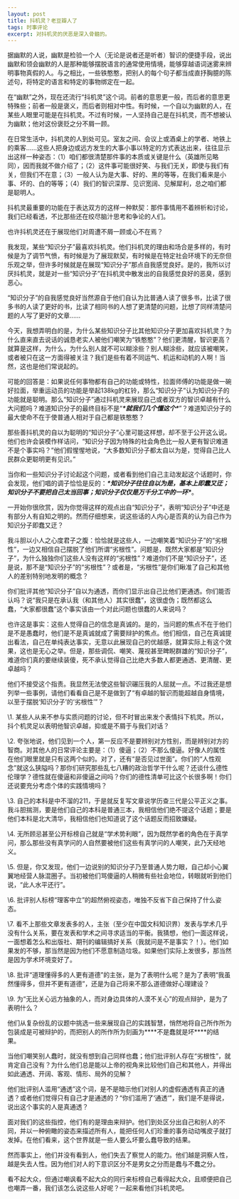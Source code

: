 ```yaml
---
layout: post
title: 抖机灵？老豆瓣人了
tags: 时事评论
excerpt: 对抖机灵的厌恶是深入骨髓的。
---
```


据幽默的人说，幽默是检验一个人（无论是说者还是听者）智识的便捷手段，说出幽默和领会幽默的人是那种能够摆脱语言的通常使用情境，能够穿越语词迷雾来辨明事物真假的人。与之相比，一些铁憨憨，把别人的每个句子都当成直抒胸臆的陈述句，将特定的语言和特定的事物绑定在一起。

在“幽默”之外，现在还流行“抖机灵”这个词。前者的意思更一般，而后者的意思更特殊些；前者一般是褒义，而后者则相对中性。有时候，一个自以为幽默的人，在某些人眼里可能是在抖机灵。不过有时候，一人坚持自己是在抖机灵，而不想被认为幽默；他对这份褒贬之分不屑一顾。

在日常生活中，抖机灵的人到处可见。室友之间、会议上或酒桌上的学者、地铁上的乘客……这些人把身边或远方发生的大事小事以特定的方式表达出来，往往显示出这样一种姿态：（1）咱们都很清楚那件事的本质或关键是什么（英雄所见略同），因而我就不做介绍了；（2）这件事可能很好笑、与我们无关，即使与我们有关，但我们不在意；（3）一般人认为是大事、好的、黑的等等，在我们看来是小事、坏的、白的等等；（4）我们的智识深厚、见识宽阔、见解犀利，总之咱们都是聪明人。

抖机灵最重要的功能在于表达双方的这样一种默契：那件事情用不着辨析和讨论，我们已经看透，不比那些还在绞尽脑汁思考和争论的人们。

也许抖机灵还在于展现他们对周遭不屑一顾或心不在焉？

我发现，某些“知识分子”最喜欢抖机灵。他们抖机灵的理由和场合是多样的，有时候是为了调节气愤，有时候是为了展现默契，有时候是在特定社会环境下的无奈但乐观之举，但许多时候就是在展现“知识分子”那点自我感觉良好。是的，我所以讨厌抖机灵，就是对一些“知识分子”在抖机灵中散发出的自我感觉良好的恶臭，感到恶心。

“知识分子”的自我感觉良好当然源自于他们自认为比普通人读了很多书，比读了很多书的人读了更好的书，比读了相同书的人想了更清楚的问题，比想了同样清楚问题的人写了更好的文章……

今天，我想弄明白的是，为什么某些知识分子比其他知识分子更加喜欢抖机灵？为什么直来直去说话的诚恳老实人被他们嘲笑为“铁憨憨”？他们更清醒，智识更高？就算是这样，为什么，为什么别人就不可以糊涂些？别人糊涂些，就应该被嘲笑，或者被只在这一方面得被关注？我们是些有着不同运气、机运和动机的人啊！当然，这也是他们常说起的。

可能的回答是：如果说任何事物都有自己的功能或特性，拉面师傅的功能是做一碗好拉面，举重运动员的功能是举起138kg的杠铃，那么“知识分子”认为知识分子的功能就是聪明。那么“知识分子”通过抖机灵来展现自己或者双方的智识卓越有什么大问题吗？难道知识分子的最终目标不是“***\*就我们几个懂这个\****”？难道知识分子的最大使命不在于使普通人相对于自己都是铁憨憨？

那些善抖机灵的自以为聪明的“知识分子”心里可能这样想，却不至于公开这么说。他们也许会装模作样诘问，“知识分子因为特殊的社会角色比一般人更有智识难道不是个事实吗？”他们假惺惺地说，“大多数知识分子都太自以为是，觉得自己比人民群众更聪明更有见识。”

当你和一些知识分子讨论起这个问题，或者看到他们自己主动发起这个话题时，你会发现，他们唱的调子恰恰是反的：***\*知识分子往往自以为是，基本上即蠢又迂；知识分子不要把自己太当回事；知识分子仅仅是万千分工中的一环\****。

一开始你很欣赏，因为你觉得这样的观点出自“知识分子”，表明“知识分子”中还是有部分人有自知之明的。然而仔细想来，说这些话的人内心是否真的认为自己作为知识分子即蠢又迂？

我斗胆以小人之心度君子之腹：恰恰就是这些人，一边嘲笑着“知识分子”的“劣根性”，一边又相信自己摆脱了他们所谓“劣根性”。问题是，既然大家都是“知识分子”，为什么独独你们这些人没有这样的“劣根性”？难道你们不是“知识分子”，还是说，那不是“知识分子”的“劣根性”？或者是，“劣根性”是你们瞅准了自己和其他人的差别特别地发明的概念？

你们批评其他“知识分子”自以为通透，而你们显示出自己比他们更通透。你们能否认吗？说“我只是在承认我（和其他人）其实很蠢”，这很虚伪；既然都这么蠢，“大家都很蠢”这个事实该由一个对此问题也很蠢的人来说吗？

也许这是事实：这些人觉得自己的信念是真诚的。是的，当问题的焦点不在于他们是不是愚蠢时，他们是不是真诚就成了需要辩护的焦点。他们相信，自己在真诚提出看法，自己在单纯表达事实，无意以此展现自己的优越感，就算实际上有这个效果，这也是无心之举。但是，那些调侃、嘲笑、蔑视甚至睥睨群雄的“知识分子”，难道你们真的要继续装傻，死不承认觉得自己比绝大多数人都更通透、更清醒、更卓越吗？

他们不接受这个指责。我显然无法使这些智识碾压我的人屈就一点。不过我还是想列举一些事例，请他们看看自己是不是做到了“有卓越的智识而能超越自身情境，以至于摆脱‘知识分子’的‘劣根性’”？

\1. 某些人从来不参与实质问题的讨论，但不时冒出来发个表情抖下机灵。所以，抖个机灵足以表明他智识卓越，抑或是不屑于与我们对话？

\2. 夸张地说，他们见到一个人，第一反应不是要辨别对方性别，而是辨别对方的智商。对其他人的日常评论主要是：（1）傻逼；（2）不那么傻逼。好像人的属性在他们眼里就是只有这两个似的。对了，还有“是否见过世面”。你们的“人性观念”就这么狭隘吗？那你们研究那些乱七八糟的政治哲学干什么呢？还谈什么德性伦理学？德性就在傻逼和非傻逼之间吗？你们的德性清单可比这个长很多啊！你们还说要充分考虑个体的实践情境吗？

\3. 自己的本科是中不溜的211，于是就反复写文章说学历查三代是公平正义之事。我斗胆揣测，要是他们自己的本科是普通三本，我相信他们绝不提这个话题；要是他们本科是北大清华，我相信他们也知道说了这个话题反而招致嫌疑。

\4. 无所顾忌甚至公开标榜自己就是“学术势利眼”，因为既然学者的角色在于真学问，那么那些没有真学问的人自然要被他们这些有真学问的人嘲笑，此乃天经地义。

\5. 但是，你又发现，他们一边说别的知识分子乃至普通人势力眼，自己却小心翼翼地经营人脉混圈子。当初被他们骂傻逼的人稍微有些社会地位，转眼就听到他们说，“此人水平还行”。

\6. 批评别人标榜“理客中立”的超然俯视姿态，唯独不反省下自己保持了什么姿态。

\7. 看不上那些文章发表多的人，主张（至少在中国文科知识界）发表与学术几乎没有什么关系，要在发表和学术之间寻求适当的平衡。我猜想，他们一面这样说，一面想着怎么和出版社、期刊的编辑搞好关系（我就问是不是事实？！）。他们如果发的不够，那当然是因为他们不愿意制造垃圾。如果他们实际上发很多，那当然是因为学术环境变好了。

\8. 批评“道理懂得多的人更有道德”的主张，是为了表明什么呢？是为了表明“我虽然懂得多，但并不更有道德”，还是为自己将来不那么道德做好心理建设？

\9. 为“无比关心远方抽象的人，而对身边具体的人漠不关心”的观点辩护，是为了表明什么？

他们从复杂纷乱的议题中挑选一些来展现自己的实践智慧，悄然地将自己所作所为包装成是可被辩护的，而把别人的所作所为刻画为***\*不是蠢就是坏\****的结果。

当他们嘲笑别人蠢时，就没有想到自己同样也蠢；他们批评别人存在“劣根性”，就肯定自己没有？为什么他们总是能以上帝的视角来比较他们自己和其他人，并得出如此通透、开阔、客观、情形、局外的见解？

他们批评别人滥用“通透”这个词，是不是暗示他们对别人的虚假通透有真正的通透？或者他们觉得只有自己才是通透的？“你们滥用了‘通透‘”，我们是不是得说，说出这个事实的人是真通透？

面对我们的这些指控，他们有的是理由来辩护。他们到处区分出自己和别人的不同，并以一种俯瞰的姿态来描述所有人，能把任何人们珍重的事务动动嘴皮子就打发掉。在他们看来，这个世界就是一些人要么坏要么蠢导致的结果。

然而事实上，他们并没有看到人，他们失去了察觉人的能力。他们越是洞察人性，越是失去人性。因为他们对人的下意识区分不是男女之分而是蠢与不蠢之分。

看不起大众，但通过嘲讽看不起大众的同行来标榜自己看得起大众，且顺便把自己也嘲弄一番，我们该怎么说这些人好呢？一起来看他们抖机灵吧。